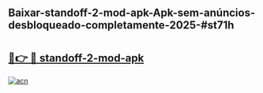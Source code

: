 ## Baixar-standoff-2-mod-apk-Apk-sem-anúncios-desbloqueado-completamente-2025-#st71h

# <h2><a href="https://ainizakaria.my?title=standoff-2-mod-apk&ref=20M">🔗👉 🔴 standoff-2-mod-apk</a></h2>

[![acn](https://github.com/user-attachments/assets/0f9c940e-d8b0-45ae-aac7-cd30a18b3e1c)](https://ainizakaria.my?title=standoff-2-mod-apk&ref=20M)

